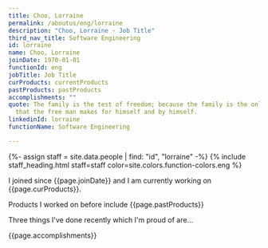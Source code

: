 ```yaml
---
title: Choo, Lorraine
permalink: /aboutus/eng/lorraine
description: "Choo, Lorraine - Job Title"
third_nav_title: Software Engineering
id: lorraine
name: Choo, Lorraine
joinDate: 1970-01-01
functionId: eng
jobTitle: Job Title
curProducts: currentProducts
pastProducts: pastProducts
accomplishments: ""
quote: The family is the test of freedom; because the family is the only thing
  that the free man makes for himself and by himself.
linkedinId: lorraine
functionName: Software Engineering

---
```


{%- assign staff = site.data.people | find: "id", "lorraine" -%}
{% include staff_heading.html staff=staff color=site.colors.function-colors.eng %}

<p>I joined since {{page.joinDate}} and I am currently working on {{page.curProducts}}.</p>

<p>Products I worked on before include {{page.pastProducts}}</p>

<p>Three things I've done recently which I'm proud of are...</p>
{{page.accomplishments}}
